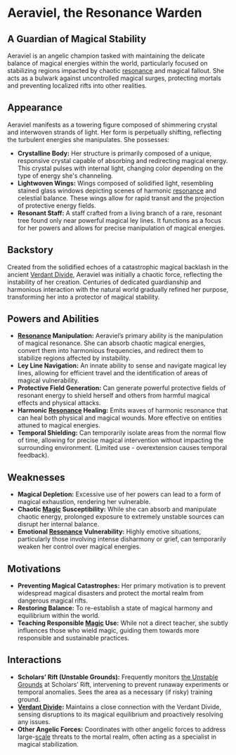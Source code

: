 # Aeraviel, the Resonance Warden

## A Guardian of Magical Stability

Aeraviel is an angelic champion tasked with maintaining the delicate balance of magical energies within the world, particularly focused on stabilizing regions impacted by chaotic [resonance](/structure/mechanic/resonance.md) and magical fallout. She acts as a bulwark against uncontrolled magical surges, protecting mortals and preventing localized rifts into other realities.

## Appearance

Aeraviel manifests as a towering figure composed of shimmering crystal and interwoven strands of light. Her form is perpetually shifting, reflecting the turbulent energies she manipulates.  She possesses: 

*   **Crystalline Body:**  Her structure is primarily composed of a unique, responsive crystal capable of absorbing and redirecting magical energy. This crystal pulses with internal light, changing color depending on the type of energy she's channeling.
*   **Lightwoven Wings:** Wings composed of solidified light, resembling stained glass windows depicting scenes of harmonic [resonance](/structure/mechanic/resonance.md) and celestial balance. These wings allow for rapid transit and the projection of protective energy fields.
*   **Resonant Staff:** A staff crafted from a living branch of a rare, resonant tree found only near powerful magical ley lines. It functions as a focus for her powers and allows for precise manipulation of magical energies.

## Backstory

Created from the solidified echoes of a catastrophic magical backlash in the ancient [Verdant Divide](/geography/region/verdant-divide.md), Aeraviel was initially a chaotic force, reflecting the instability of her creation. Centuries of dedicated guardianship and harmonious interaction with the natural world gradually refined her purpose, transforming her into a protector of magical stability.

## Powers and Abilities

*   **[Resonance](/structure/mechanic/resonance.md) Manipulation:** Aeraviel’s primary ability is the manipulation of magical resonance. She can absorb chaotic magical energies, convert them into harmonious frequencies, and redirect them to stabilize regions affected by instability. 
*   **Ley Line Navigation:** An innate ability to sense and navigate magical ley lines, allowing for efficient travel and the identification of areas of magical vulnerability.
*   **Protective Field Generation:** Can generate powerful protective fields of resonant energy to shield herself and others from harmful magical effects and physical attacks.
*   **Harmonic [Resonance](/structure/mechanic/resonance.md) Healing:**  Emits waves of harmonic resonance that can heal both physical and magical wounds. More effective on entities attuned to magical energies.
*   **Temporal Shielding:** Can temporarily isolate areas from the normal flow of time, allowing for precise magical intervention without impacting the surrounding environment. (Limited use - overextension causes temporal feedback).

## Weaknesses

*   **Magical Depletion:** Excessive use of her powers can lead to a form of magical exhaustion, rendering her vulnerable.
*   **Chaotic [Magic](/structure/mechanic/magic.md) Susceptibility:**  While she can absorb and manipulate chaotic energy, prolonged exposure to extremely unstable sources can disrupt her internal balance.
*   **Emotional [Resonance](/structure/mechanic/resonance.md) Vulnerability:** Highly emotive situations, particularly those involving intense disharmony or grief, can temporarily weaken her control over magical energies.

## Motivations

*   **Preventing Magical Catastrophes:**  Her primary motivation is to prevent widespread magical disasters and protect the mortal realm from dangerous magical rifts.
*   **Restoring Balance:** To re-establish a state of magical harmony and equilibrium within the world.
*   **Teaching Responsible [Magic](/structure/mechanic/magic.md) Use:**  While not a direct teacher, she subtly influences those who wield magic, guiding them towards more responsible and sustainable practices.

## Interactions

*   **Scholars’ Rift (Unstable Grounds):**  Frequently monitors [the Unstable Grounds](/geography/settlement/enclave/scholars-rift/the-unstable-grounds.md) at Scholars’ Rift, intervening to prevent runaway experiments or temporal anomalies. Sees the area as a necessary (if risky) training ground.
*   **[Verdant Divide](/geography/region/verdant-divide.md):** Maintains a close connection with the Verdant Divide, sensing disruptions to its magical equilibrium and proactively resolving any issues.
*   **Other Angelic Forces:** Coordinates with other angelic forces to address large-[scale](/geography/landmark/scale.md) threats to the mortal realm, often acting as a specialist in magical stabilization.
